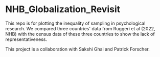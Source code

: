 # NHB_Globalization_Revisit

This repo is for plotting the inequality of sampling in psychological research. We compared three countries' data from Ruggeri et al (2022, NHB) with the census data of these three countries to show the lack of representativeness.

This project is a collaboration with Sakshi Ghai and Patrick Forscher. 